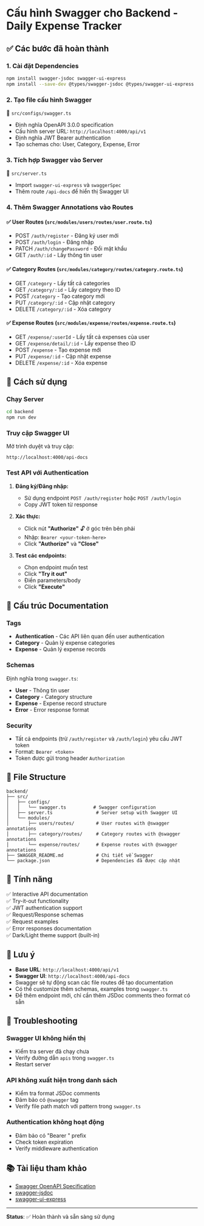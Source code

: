 # Cấu hình Swagger cho Backend - Daily Expense Tracker

## ✅ Các bước đã hoàn thành

### 1. Cài đặt Dependencies

```bash
npm install swagger-jsdoc swagger-ui-express
npm install --save-dev @types/swagger-jsdoc @types/swagger-ui-express
```

### 2. Tạo file cấu hình Swagger

📁 `src/configs/swagger.ts`

- Định nghĩa OpenAPI 3.0.0 specification
- Cấu hình server URL: `http://localhost:4000/api/v1`
- Định nghĩa JWT Bearer authentication
- Tạo schemas cho: User, Category, Expense, Error

### 3. Tích hợp Swagger vào Server

📁 `src/server.ts`

- Import `swagger-ui-express` và `swaggerSpec`
- Thêm route `/api-docs` để hiển thị Swagger UI

### 4. Thêm Swagger Annotations vào Routes

#### ✅ User Routes (`src/modules/users/routes/user.route.ts`)

- POST `/auth/register` - Đăng ký user mới
- POST `/auth/login` - Đăng nhập
- PATCH `/auth/changePassword` - Đổi mật khẩu
- GET `/auth/:id` - Lấy thông tin user

#### ✅ Category Routes (`src/modules/category/routes/category.route.ts`)

- GET `/category` - Lấy tất cả categories
- GET `/category/:id` - Lấy category theo ID
- POST `/category` - Tạo category mới
- PUT `/category/:id` - Cập nhật category
- DELETE `/category/:id` - Xóa category

#### ✅ Expense Routes (`src/modules/expense/routes/expense.route.ts`)

- GET `/expense/:userId` - Lấy tất cả expenses của user
- GET `/expense/detail/:id` - Lấy expense theo ID
- POST `/expense` - Tạo expense mới
- PUT `/expense/:id` - Cập nhật expense
- DELETE `/expense/:id` - Xóa expense

## 🚀 Cách sử dụng

### Chạy Server

```bash
cd backend
npm run dev
```

### Truy cập Swagger UI

Mở trình duyệt và truy cập:

```
http://localhost:4000/api-docs
```

### Test API với Authentication

1. **Đăng ký/Đăng nhập:**

   - Sử dụng endpoint `POST /auth/register` hoặc `POST /auth/login`
   - Copy JWT token từ response

2. **Xác thực:**

   - Click nút **"Authorize"** 🔓 ở góc trên bên phải
   - Nhập: `Bearer <your-token-here>`
   - Click **"Authorize"** và **"Close"**

3. **Test các endpoints:**
   - Chọn endpoint muốn test
   - Click **"Try it out"**
   - Điền parameters/body
   - Click **"Execute"**

## 📝 Cấu trúc Documentation

### Tags

- **Authentication** - Các API liên quan đến user authentication
- **Category** - Quản lý expense categories
- **Expense** - Quản lý expense records

### Schemas

Định nghĩa trong `swagger.ts`:

- **User** - Thông tin user
- **Category** - Category structure
- **Expense** - Expense record structure
- **Error** - Error response format

### Security

- Tất cả endpoints (trừ `/auth/register` và `/auth/login`) yêu cầu JWT token
- Format: `Bearer <token>`
- Token được gửi trong header `Authorization`

## 📂 File Structure

```
backend/
├── src/
│   ├── configs/
│   │   └── swagger.ts          # Swagger configuration
│   ├── server.ts                # Server setup with Swagger UI
│   └── modules/
│       ├── users/routes/        # User routes with @swagger annotations
│       ├── category/routes/     # Category routes with @swagger annotations
│       └── expense/routes/      # Expense routes with @swagger annotations
├── SWAGGER_README.md            # Chi tiết về Swagger
└── package.json                 # Dependencies đã được cập nhật
```

## 🎯 Tính năng

✅ Interactive API documentation  
✅ Try-it-out functionality  
✅ JWT authentication support  
✅ Request/Response schemas  
✅ Request examples  
✅ Error responses documentation  
✅ Dark/Light theme support (built-in)

## 📌 Lưu ý

- **Base URL**: `http://localhost:4000/api/v1`
- **Swagger UI**: `http://localhost:4000/api-docs`
- Swagger sẽ tự động scan các file routes để tạo documentation
- Có thể customize thêm schemas, examples trong `swagger.ts`
- Để thêm endpoint mới, chỉ cần thêm JSDoc comments theo format có sẵn

## 🔧 Troubleshooting

### Swagger UI không hiển thị

- Kiểm tra server đã chạy chưa
- Verify đường dẫn `apis` trong `swagger.ts`
- Restart server

### API không xuất hiện trong danh sách

- Kiểm tra format JSDoc comments
- Đảm bảo có `@swagger` tag
- Verify file path match với pattern trong `swagger.ts`

### Authentication không hoạt động

- Đảm bảo có "Bearer " prefix
- Check token expiration
- Verify middleware authentication

## 📚 Tài liệu tham khảo

- [Swagger OpenAPI Specification](https://swagger.io/specification/)
- [swagger-jsdoc](https://github.com/Surnet/swagger-jsdoc)
- [swagger-ui-express](https://github.com/scottie1984/swagger-ui-express)

---

**Status**: ✅ Hoàn thành và sẵn sàng sử dụng

